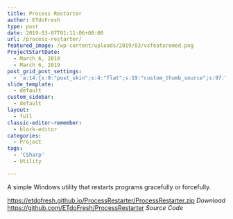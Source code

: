 ```yaml
---
title: Process Restarter
author: ETdoFresh
type: post
date: 2019-03-07T01:11:06+00:00
url: /process-restarter/
featured_image: /wp-content/uploads/2019/03/vsfeaturemed.png
ProjectStartDate:
  - March 6, 2019
  - March 6, 2019
post_grid_post_settings:
  - 'a:14:{s:9:"post_skin";s:4:"flat";s:19:"custom_thumb_source";s:97:"https://www.etdofresh.com/wp-content/plugins/post-grid/assets/frontend/css/images/placeholder.png";s:16:"thumb_custom_url";s:0:"";s:17:"font_awesome_icon";s:0:"";s:23:"font_awesome_icon_color";s:0:"";s:22:"font_awesome_icon_size";s:0:"";s:17:"custom_youtube_id";s:0:"";s:15:"custom_vimeo_id";s:0:"";s:21:"custom_dailymotion_id";s:0:"";s:14:"custom_mp3_url";s:0:"";s:20:"custom_soundcloud_id";s:0:"";s:16:"custom_video_MP4";s:0:"";s:16:"custom_video_OGV";s:0:"";s:17:"custom_video_WEBM";s:0:"";}'
slide_template:
  - default
custom_sidebar:
  - default
layout:
  - full
classic-editor-remember:
  - block-editor
categories:
  - Project
tags:
  - 'CSharp'
  - Utility

---
```

A simple Windows utility that restarts programs gracefully or forcefully.

<p class="SoftwareLink">
  <a href="https://etdofresh.github.io/ProcessRestarter/ProcessRestarter.zip">https://etdofresh.github.io/ProcessRestarter/ProcessRestarter.zip</a> <em>Download</em><br /><a href="https://github.com/ETdoFresh/ProcessRestarter">https://github.com/ETdoFresh/ProcessRestarter</a> <em>Source Code</em>
</p>